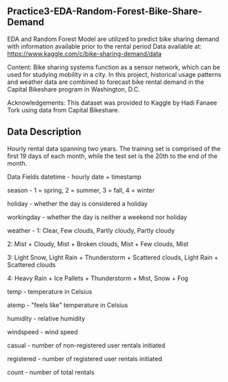 
## Practice3-EDA-Random-Forest-Bike-Share-Demand
EDA and Random Forest Model are utilized to predict bike sharing demand with information available prior to the rental period
Data available at: https://www.kaggle.com/c/bike-sharing-demand/data

Content: Bike sharing systems function as a sensor network, which can be used for studying mobility in a city. In this project, historical usage patterns and weather data are combined to forecast bike rental demand in the Capital Bikeshare program in Washington, D.C.

Acknowledgements: This dataset was provided to Kaggle by Hadi Fanaee Tork using data from Capital Bikeshare.


## Data Description
Hourly rental data spanning two years.
The training set is comprised of the first 19 days of each month, while the test set is the 20th to the end of the month. 


Data Fields
datetime - hourly date + timestamp 

season -  1 = spring, 2 = summer, 3 = fall, 4 = winter 

holiday - whether the day is considered a holiday

workingday - whether the day is neither a weekend nor holiday

weather - 1: Clear, Few clouds, Partly cloudy, Partly cloudy

2: Mist + Cloudy, Mist + Broken clouds, Mist + Few clouds, Mist

3: Light Snow, Light Rain + Thunderstorm + Scattered clouds, Light Rain + Scattered clouds

4: Heavy Rain + Ice Pallets + Thunderstorm + Mist, Snow + Fog 

temp - temperature in Celsius

atemp - "feels like" temperature in Celsius

humidity - relative humidity

windspeed - wind speed

casual - number of non-registered user rentals initiated

registered - number of registered user rentals initiated

count - number of total rentals
